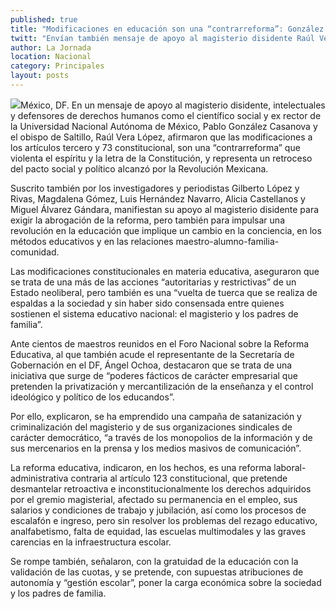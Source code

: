 ```yaml
---
published: true
title: "Modificaciones en educación son una “contrarreforma”: González Casanova"
twitt: "Envían también mensaje de apoyo al magisterio disidente Raúl Vera, Gilberto López y Rivas, Magdalena Gómez, Luis Hernández Navarro, Alicia Castellanos y Miguel Álvarez Gándara"
author: La Jornada
location: Nacional
category: Principales
layout: posts
---
```


![](http://i.imgur.com/2stePygm.jpg)México, DF. En un mensaje de apoyo al magisterio disidente, intelectuales y defensores de derechos humanos como el científico social y ex rector de la Universidad Nacional Autónoma de México, Pablo González Casanova y el obispo de Saltillo, Raúl Vera López, afirmaron que las modificaciones a los artículos tercero y 73 constitucional, son una “contrarreforma” que violenta el espíritu y la letra de la Constitución, y representa un retroceso del pacto social y político alcanzó por la Revolución Mexicana.

Suscrito también por los investigadores y periodistas Gilberto López y Rivas, Magdalena Gómez, Luis Hernández Navarro, Alicia Castellanos y Miguel Álvarez Gándara, manifiestan su apoyo al magisterio disidente para exigir la abrogación de la reforma, pero también para impulsar una revolución en la educación que implique un cambio en la conciencia, en los métodos educativos y en las relaciones maestro-alumno-familia-comunidad.

Las modificaciones constitucionales en materia educativa, aseguraron que se trata de una más de las acciones “autoritarias y restrictivas” de un Estado neoliberal, pero también es una “vuelta de tuerca que se realiza de espaldas a la sociedad y sin haber sido consensada entre quienes sostienen el sistema educativo nacional: el magisterio y los padres de familia”.

Ante cientos de maestros reunidos en el Foro Nacional sobre la Reforma Educativa, al que también acude el representante de la Secretaría de Gobernación en el DF, Ángel Ochoa, destacaron que se trata de una iniciativa que surge de “poderes fácticos de carácter empresarial que pretenden la privatización y mercantilización de la enseñanza y el control ideológico y político de los educandos”.

Por ello, explicaron, se ha emprendido una campaña de satanización y criminalización del magisterio y de sus organizaciones sindicales de carácter democrático, “a través de los monopolios de la información y de sus mercenarios en la prensa y los medios masivos de comunicación”.

La reforma educativa, indicaron, en los hechos, es una reforma laboral-administrativa contraria al artículo 123 constitucional, que pretende desmantelar retroactiva e inconstitucionalmente los derechos adquiridos por el gremio magisterial, afectado su permanencia en el empleo, sus salarios y condiciones de trabajo y jubilación, así como los procesos de escalafón e ingreso, pero sin resolver los problemas del rezago educativo, analfabetismo, falta de equidad, las escuelas multimodales y las graves carencias en la infraestructura escolar.

Se rompe también, señalaron, con la gratuidad de la educación con la validación de las cuotas, y se pretende, con supuestas atribuciones de autonomía y “gestión escolar”, poner la carga económica sobre la sociedad y los padres de familia.
